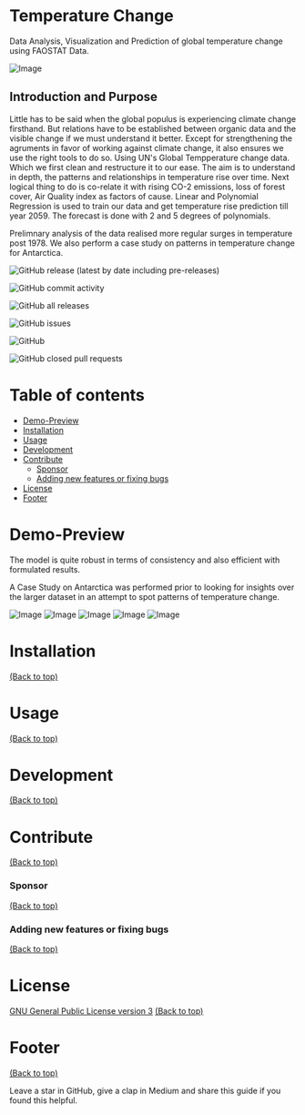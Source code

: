 #  Temperature Change
Data Analysis, Visualization and Prediction of global temperature change using FAOSTAT Data.

![Image](https://images.unsplash.com/photo-1584701782188-b44dc2815522?ixid=MXwxMjA3fDB8MHxwaG90by1wYWdlfHx8fGVufDB8fHw%3D&ixlib=rb-1.2.1&auto=format&fit=crop&w=968&q=80)

## Introduction and Purpose

Little has to be said when the global populus is experiencing climate change firsthand. But relations have to be established between organic data and the visible change if we must understand it better. Except for strengthening the agruments in favor of working against climate change, it also ensures we use the right tools to do so. Using UN's Global Tempperature change data. Which we first clean and restructure it to our ease. The aim is to understand in depth, the patterns and relationships in temperature rise over time. Next logical thing to do is co-relate it with rising CO-2 emissions, loss of forest cover, Air Quality index as factors of cause. Linear and Polynomial Regression is used to train our data and get temperature rise prediction till year 2059. The forecast is done with 2 and 5 degrees of polynomials.   

Prelimnary analysis of the data realised more regular surges in temperature post 1978. We also perform a case study on patterns in temperature change for Antarctica.   

<!--The project title should be self explanotory and try not to make it a mouthful. (Although exceptions exist- **awesome-readme-writing-guide-for-open-source-projects** - would have been a cool name)

Add a cover/banner image for your README. **Why?** Because it easily **grabs people's attention** and it **looks cool**(*duh!obviously!*).

The best dimensions for the banner is **1280x650px**. You could also use this for social preview of your repo.

There are endless badges that you could use in your projects. And they do depend on the project. Some of the ones that I commonly use in every projects are given below. 

I use [**Shields IO**](https://shields.io/) for making badges. It is a simple and easy to use tool that you can use for almost all your badge cravings. -->

<!-- Some badges that you could use -->

![GitHub release (latest by date including pre-releases)](https://img.shields.io/github/v/release/navendu-pottekkat/awesome-readme?include_prereleases)

![GitHub commit activity](https://img.shields.io/github/commit-activity/m/pooshansingh/Temperature-Change?style=plastic)

![GitHub all releases](https://img.shields.io/github/downloads/pooshansingh/Temperature-Change/total?style=plastic)

![GitHub issues](https://img.shields.io/github/issues-raw/pooshansingh/Temperature-Change?style=plastic)

![GitHub](https://img.shields.io/github/license/pooshansingh/Temperature-Change?style=plastic)


![GitHub closed pull requests](https://img.shields.io/github/issues-pr-closed/pooshansingh/Temperature-Change)

# Table of contents

<!-- After you have introduced your project, it is a good idea to add a **Table of contents** or **TOC** as **cool** people say it. This would make it easier for people to navigate through your README and find exactly what they are looking for.

Here is a sample TOC(*wow! such cool!*) that is actually the TOC for this README. -->

- [Demo-Preview](#demo-preview)
- [Installation](#installation)
- [Usage](#usage)
- [Development](#development)
- [Contribute](#contribute)
    - [Sponsor](#sponsor)
    - [Adding new features or fixing bugs](#adding-new-features-or-fixing-bugs)
- [License](#license)
- [Footer](#footer)


# Demo-Preview

The model is quite robust in terms of consistency and also efficient with formulated results. 

A Case Study on Antarctica was performed prior to looking for insights over the larger dataset in an attempt to spot patterns of temperature change.

![Image](https://drive.google.com/file/d/1i9956IxiKa6rsmQBwK3DXF-9vOz7DM3Y/view?usp=sharing) 
![Image](https://drive.google.com/file/d/11_hUJlWAj6wJYHr4iPqbwwCT0_n1wtAS/view?usp=sharing)
![Image](https://drive.google.com/file/d/1hbpDvkBEAY9OAJwRJ1rackt5UJD6uGw5/view?usp=sharing)
![Image](https://drive.google.com/file/d/1yHrthLmZzMvkyY8Y_ZdjNfRPjriwtDMg/view?usp=sharing)
![Image](https://drive.google.com/file/d/1yHrthLmZzMvkyY8Y_ZdjNfRPjriwtDMg/view?usp=sharing) 

<!-- Add a demo for your project -->

<!-- After you have written about your project, it is a good idea to have a demo/preview(**video/gif/screenshots** are good options) of your project so that people can know what to expect in your project. You could also add the demo in the previous section with the product description.

Here is a random GIF as a placeholder.

![Random GIF](https://media.giphy.com/media/ZVik7pBtu9dNS/giphy.gif) -->

# Installation
[(Back to top)](#table-of-contents)

<!-- *You might have noticed the **Back to top** button(if not, please notice, it's right there!). This is a good idea because it makes your README **easy to navigate.*** 

The first one should be how to install(how to generally use your project or set-up for editing in their machine).

This should give the users a concrete idea with instructions on how they can use your project repo with all the steps.

Following this steps, **they should be able to run this in their device.**

A method I use is after completing the README, I go through the instructions from scratch and check if it is working. -->

<!-- Here is a sample instruction:

To use this project, first clone the repo on your device using the command below:

```git init```

```git clone https://github.com/navendu-pottekkat/nsfw-filter.git``` -->

# Usage
[(Back to top)](#table-of-contents)

<!-- This is optional and it is used to give the user info on how to use the project after installation. This could be added in the Installation section also. -->

# Development
[(Back to top)](#table-of-contents)

<!-- This is the place where you give instructions to developers on how to modify the code.

You could give **instructions in depth** of **how the code works** and how everything is put together.

You could also give specific instructions to how they can setup their development environment.

Ideally, you should keep the README simple. If you need to add more complex explanations, use a wiki. Check out [this wiki](https://github.com/navendu-pottekkat/nsfw-filter/wiki) for inspiration. -->

# Contribute
[(Back to top)](#table-of-contents)

<!-- This is where you can let people know how they can **contribute** to your project. Some of the ways are given below.

Also this shows how you can add subsections within a section. -->

### Sponsor
[(Back to top)](#table-of-contents)

<!-- Your project is gaining traction and it is being used by thousands of people(***with this README there will be even more***). Now it would be a good time to look for people or organisations to sponsor your project. This could be because you are not generating any revenue from your project and you require money for keeping the project alive.

You could add how people can sponsor your project in this section. Add your patreon or GitHub sponsor link here for easy access.

A good idea is to also display the sponsors with their organisation logos or badges to show them your love!(*Someday I will get a sponsor and I can show my love*) -->

### Adding new features or fixing bugs
[(Back to top)](#table-of-contents)

<!-- This is to give people an idea how they can raise issues or feature requests in your projects. 

You could also give guidelines for submitting and issue or a pull request to your project.

Personally and by standard, you should use a [issue template](https://github.com/navendu-pottekkat/nsfw-filter/blob/master/ISSUE_TEMPLATE.md) and a [pull request template](https://github.com/navendu-pottekkat/nsfw-filter/blob/master/PULL_REQ_TEMPLATE.md)(click for examples) so that when a user opens a new issue they could easily format it as per your project guidelines.

You could also add contact details for people to get in touch with you regarding your project. -->

# License

[GNU General Public License version 3](https://opensource.org/licenses/GPL-3.0)
[(Back to top)](#table-of-contents)


<!-- Adding the license to README is a good practice so that people can easily refer to it.

Make sure you have added a LICENSE file in your project folder. **Shortcut:** Click add new file in your root of your repo in GitHub > Set file name to LICENSE > GitHub shows LICENSE templates > Choose the one that best suits your project!

I personally add the name of the license and provide a link to it like below. -->


# Footer
[(Back to top)](#table-of-contents)

<!-- Let's also add a footer because I love footers and also you **can** use this to convey important info.

Let's make it an image because by now you have realised that multimedia in images == cool(*please notice the subtle programming joke). -->

Leave a star in GitHub, give a clap in Medium and share this guide if you found this helpful.

<!-- Add the footer here -->

<!-- ![Footer](https://github.com/navendu-pottekkat/awesome-readme/blob/master/fooooooter.png) -->
